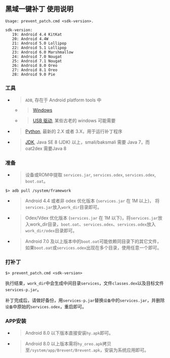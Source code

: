 ## 黑域一键补丁 使用说明

```
Usage: prevent_patch.cmd <sdk-version>.

sdk-version:
   19: Android 4.4 KitKat
   20: Android 4.4W
   21: Android 5.0 Lollipop
   22: Android 5.1 Lollipop
   23: Android 6.0 Marshmallow
   24: Android 7.0 Nougat
   25: Android 7.1 Nougat
   26: Android 8.0 Oreo
   27: Android 8.1 Oreo
   28: Android 9.0 Pie
```
### 工具

- > `ADB`, 存在于 Android platform tools 中
  - > [Windows][adb-win]
  - > [USB 驱动][adb-win-driver], 某些古老的 windows 可能需要
- > [Python][python], 最新的 2.X 或者 3.X，用于运行补丁程序
- > [JDK][javase], Java SE 8 (JDK) 以上，smali/baksmali 需要 Java 7，而 oat2dex 需要Java 8

### 准备
- > 设备或ROM中提取 `services.jar`, `services.odex`, `services.odex`, `boot.oat`。
```
$> adb pull /system/framework
```
- > Android 4.4 或者非 odex 优化版本 (`services.jar` 在 1M 以上)， 将`services.jar`放入`work_dir`目录即可。
- > Odex/Vdex 优化版本 (`services.jar` 在 1M 以下)，将`services.jar`放入work_dir目录，`boot.oat`、`services.odex`、`services.odex`放入`work_dir/odex`目录即可。
- > Android 7.0 及以上版本中的`boot.oat`可能依赖同目录下的其它文件，如果`boot.oat`或`services.odex`出现在多个目录，使用任意一个即可。

### 打补丁
```
$> prevent_patch.cmd <sdk-version>
```
执行结束，`work_dir`中会生成中间目录`services`，文件`classes.dex`以及目标文件`services-p.jar`。

补丁完成后，请做好备份，用`services-p.jar`替换`设备`中的`services.jar`，并删除`设备`中原始的`services.odex`，重启即可。

### APP安装
- > Android 8.0 以下版本直接安装`hy.apk`即可。
- > Android 8.0 以上版本需将`hy_oreo.apk`拷贝至`/system/app/Brevent/Brevent.apk`，安装为系统应用即可。

[adb-win]: http://dl.google.com/android/repository/platform-tools_r25-windows.zip
[adb-mac]: http://dl.google.com/android/repository/platform-tools_r25-macosx.zip
[adb-linux]: http://dl.google.com/android/repository/platform-tools_r25-linux.zip
[adb-win-driver]: http://dl.google.com/android/repository/usb_driver_r11-windows.zip
[javase]: http://www.oracle.com/technetwork/java/javase/downloads/index.html
[python]: https://www.python.org/downloads/
[smali]: https://bitbucket.org/JesusFreke/smali/downloads
[patch.py]: https://github.com/liudongmiao/Brevent/raw/master/assets/patch.py
[oat2dex]: https://github.com/testwhat/SmaliEx/releases/tag/0.86
